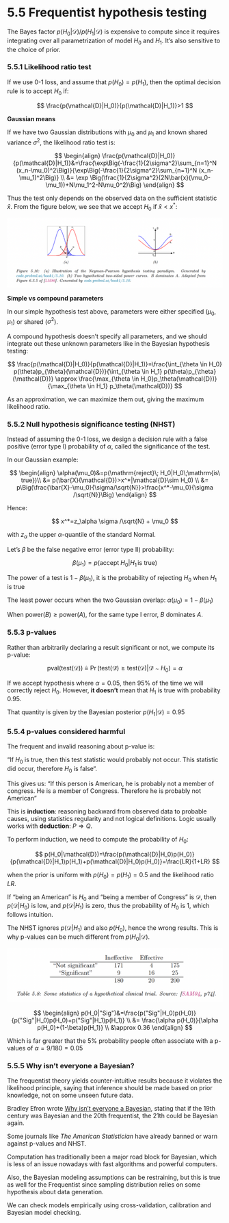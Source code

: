 # 5.5 Frequentist hypothesis testing

The Bayes factor $p(H_0|\mathcal{D})/p(H_1|\mathcal{D})$ is expensive to compute since it requires integrating over all parametrization of model $H_0$ and $H_1$. It’s also sensitive to the choice of prior.

### 5.5.1 Likelihood ratio test

If we use 0-1 loss, and assume that $p(H_0)=p(H_1)$, then the optimal decision rule is to accept $H_0$ if:

$$
\frac{p(\mathcal{D}|H_0)}{p(\mathcal{D}|H_1)}>1
$$

**Gaussian means**

If we have two Gaussian distributions with $\mu_0$ and $\mu_1$ and known shared variance $\sigma^2$, the likelihood ratio test is:

$$
\begin{align}
\frac{p(\mathcal{D}|H_0)}{p(\mathcal{D}|H_1)}&=\frac{\exp\Big(-\frac{1}{2\sigma^2}\sum_{n=1}^N (x_n-\mu_0)^2\Big)}{\exp\Big(-\frac{1}{2\sigma^2}\sum_{n=1}^N (x_n-\mu_1)^2\Big)} \\
&= \exp \Big(\frac{1}{2\sigma^2}(2N\bar{x}(\mu_0-\mu_1))+N\mu_1^2-N\mu_0^2)\Big)
\end{align}
$$

Thus the test only depends on the observed data on the sufficient statistic $\bar{x}$. From the figure below, we see that we accept $H_0$ if $\bar{x}<x^*$:

![Screen Shot 2023-01-31 at 08.43.40.png](./Screen_Shot_2023-01-31_at_08.43.40.png)

**Simple vs compound parameters**

In our simple hypothesis test above, parameters were either specified ($\mu_0,\mu_1$) or shared ($\sigma^2$).

A compound hypothesis doesn’t specify all parameters, and we should integrate out these unknown parameters like in the Bayesian hypothesis testing:

$$
\frac{p(\mathcal{D}|H_0)}{p(\mathcal{D}|H_1)}=\frac{\int_{\theta \in H_0} p(\theta)p_{\theta}(\mathcal{D})}{\int_{\theta \in H_1} p(\theta)p_{\theta}(\mathcal{D})} \approx \frac{\max_{\theta \in H_0}p_\theta(\mathcal{D})}{\max_{\theta \in H_1} p_\theta(\mathcal{D})}
$$

As an approximation, we can maximize them out, giving the maximum likelihood ratio.

### 5.5.2 Null hypothesis significance testing (NHST)

Instead of assuming the 0-1 loss, we design a decision rule with a false positive (error type I) probability of $\alpha$, called the significance of the test.

In our Gaussian example:

$$
\begin{align}
\alpha(\mu_0)&=p(\mathrm{reject}\; H_0|H_0\;\mathrm{is\ true})\\
&= p(\bar{X}(\mathcal{D})>x^*|\mathcal{D}\sim H_0) \\
&= p\Big(\frac{\bar{X}-\mu_0}{\sigma/\sqrt{N}}>\frac{x^*-\mu_0}{\sigma /\sqrt{N}}\Big)
\end{align}
$$

Hence:

$$
x^*=z_\alpha \sigma /\sqrt{N} + \mu_0
$$

with $z_\alpha$ the upper $\alpha$-quantile of the standard Normal.

Let’s $\beta$ be the false negative error (error type II) probability:

$$
\beta(\mu_1)=p(\mathrm{accept\;} H_0|H_1\,\mathrm{is\ true})
$$

The power of a test is $1-\beta(\mu_1)$, it is the probability of rejecting $H_0$ when $H_1$ is true

The least power occurs when the two Gaussian overlap: $\alpha(\mu_0)=1-\beta(\mu_1)$

When $\mathrm{power}(B)\geq\mathrm{power}(A)$, for the same type I error, $B$ dominates $A$.

### 5.5.3 p-values

Rather than arbitrarily declaring a result significant or not, we compute its p-value:

$$
\mathrm{pval}(\mathrm{test}(\mathcal{D})) \triangleq \Pr\Big(\mathrm{test}(\mathcal{\tilde{D}})\geq \mathrm{test}(\mathcal{D})|\mathcal{\tilde{D}}\sim H_0\Big)=\alpha
$$

If we accept hypothesis where $\alpha=0.05$, then 95% of the time we will correctly reject $H_0$. However, **it doesn’t** mean that $H_1$ is true with probability 0.95. 

That quantity is given by the Bayesian posterior $p(H_1|\mathcal{D})=0.95$

### 5.5.4 p-values considered harmful

The frequent and invalid reasoning about p-value is: 

“If $H_0$ is true, then this test statistic would probably not occur. This statistic did occur, therefore $H_0$ is false“.

This gives us: “If this person is American, he is probably not a member of congress. He is a member of Congress. Therefore he is probably not American”

This is **induction**: reasoning backward from observed data to probable causes, using statistics regularity and not logical definitions. Logic usually works with **deduction**: $P \Rightarrow Q$.

To perform induction, we need to compute the probability of $H_0$:

$$
p(H_0|\mathcal{D})=\frac{p(\mathcal{D}|H_0)p(H_0)}{p(\mathcal{D}|H_1)p(H_1)+p(\mathcal{D}|H_0)p(H_0)}=\frac{LR}{1+LR}
$$

when the prior is uniform with $p(H_0)=p(H_1)=0.5$ and the likelihood ratio $LR$.

If “being an American” is $H_0$ and “being a member of Congress” is $\mathcal{D}$, then $p(\mathcal{D}|H_0)$ is low, and $p(\mathcal{D}|H_1)$ is zero, thus the probability of $H_0$ is 1, which follows intuition.

The NHST ignores $p(\mathcal{D}|H_1)$ and also $p(H_0)$, hence the wrong results. This is why p-values can be much different from $p(H_0|\mathcal{D})$.

![Screen Shot 2023-02-01 at 08.46.04.png](./Screen_Shot_2023-02-01_at_08.46.04.png)

$$
\begin{align}
p(H_0|"Sig")&=\frac{p("Sig"|H_0)p(H_0)}{p("Sig"|H_0)p(H_0)+p("Sig"|H_1)p(H_1)} \\
&= \frac{\alpha p(H_0)}{\alpha p(H_0)+(1-\beta)p(H_1)} \\ 
&\approx 0.36
\end{align}
$$

Which is far greater that the 5% probability people often associate with a p-values of 
$\alpha=9/180=0.05$

### 5.5.5 Why isn’t everyone a Bayesian?

The frequentist theory yields counter-intuitive results because it violates the likelihood principle, saying that inference should be made based on prior knowledge, not on some unseen future data.

Bradley Efron wrote [Why isn’t everyone a Bayesian](https://www2.stat.duke.edu/courses/Spring10/sta122/Handouts/EfronWhyEveryone.pdf), stating that if the 19th century was Bayesian and the 20th frequentist, the 21th could be Bayesian again.

Some journals like *The American Statistician* have already banned or warn against p-values and NHST.

Computation has traditionally been a major road block for Bayesian, which is less of an issue nowadays with fast algorithms and powerful computers.

Also, the Bayesian modeling assumptions can be restraining, but this is true as well for the Frequentist since sampling distribution relies on some hypothesis about data generation.

We can check models empirically using cross-validation, calibration and Bayesian model checking.